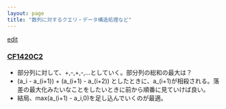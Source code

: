 ```yaml
---
layout: page
title: "数列に対するクエリ・データ構造処理など"
---
```

[edit](https://github.com/harufujimoto/harufujimoto.github.io/edit/master/_posts/others/2020-09-25-arrays_query.md)

### [CF1420C2](https://codeforces.com/contest/1420/problem/C2)
- 部分列に対して、+,-,+,-,...としていく。部分列の総和の最大は？
- (a_i - a_(i+1)) + (a_(i+1) - a_(i+2)) としたときに、a_(i+1)が相殺される。落差の最大化みたいなことをしたいときに前から順番に見ていけば良い。
- 結局、max(a_(i+1) - a_i,0)を足し込んでいくのが最適。
